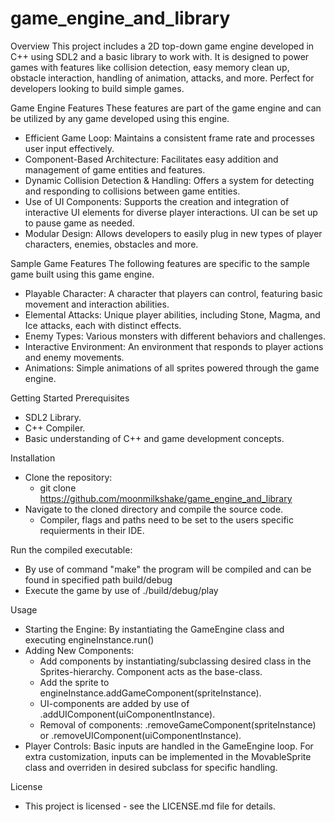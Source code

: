 # game_engine_and_library

Overview
This project includes a 2D top-down game engine developed in C++ using SDL2 and a basic library to work with. It is designed to power games with features like collision detection, easy memory clean up, obstacle interaction, handling of animation, attacks, and more. Perfect for developers looking to build simple games.

Game Engine Features
These features are part of the game engine and can be utilized by any game developed using this engine.
- Efficient Game Loop: Maintains a consistent frame rate and processes user input effectively.
- Component-Based Architecture: Facilitates easy addition and management of game entities and features.
- Dynamic Collision Detection & Handling: Offers a system for detecting and responding to collisions between game entities.
- Use of UI Components: Supports the creation and integration of interactive UI elements for diverse player interactions. UI can be set up to pause game as needed.
- Modular Design: Allows developers to easily plug in new types of player characters, enemies, obstacles and more.

Sample Game Features
The following features are specific to the sample game built using this game engine.
- Playable Character: A character that players can control, featuring basic movement and interaction abilities.
- Elemental Attacks: Unique player abilities, including Stone, Magma, and Ice attacks, each with distinct effects.
- Enemy Types: Various monsters with different behaviors and challenges.
- Interactive Environment: An environment that responds to player actions and enemy movements.
- Animations: Simple animations of all sprites powered through the game engine.

Getting Started
Prerequisites
- SDL2 Library.
- C++ Compiler.
- Basic understanding of C++ and game development concepts.

Installation
- Clone the repository:
  - git clone https://github.com/moonmilkshake/game_engine_and_library
- Navigate to the cloned directory and compile the source code.
  - Compiler, flags and paths need to be set to the users specific requierments in their IDE.

Run the compiled executable:
- By use of command "make" the program will be compiled and can be found in specified path build/debug
- Execute the game by use of ./build/debug/play

Usage
- Starting the Engine: By instantiating the GameEngine class and executing engineInstance.run()
- Adding New Components:
  - Add components by instantiating/subclassing desired class in the Sprites-hierarchy. Component acts as the base-class.
  - Add the sprite to engineInstance.addGameComponent(spriteInstance).
  - UI-components are added by use of .addUIComponent(uiComponentInstance).
  - Removal of components: .removeGameComponent(spriteInstance) or .removeUIComponent(uiComponentInstance).
- Player Controls: Basic inputs are handled in the GameEngine loop. For extra customization, inputs can be implemented in the MovableSprite class and overriden in desired subclass for specific handling.

License
- This project is licensed - see the LICENSE.md file for details.
